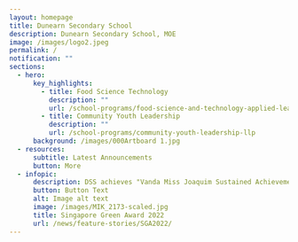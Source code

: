 ```yaml
---
layout: homepage
title: Dunearn Secondary School
description: Dunearn Secondary School, MOE
image: /images/logo2.jpeg
permalink: /
notification: ""
sections:
  - hero:
      key_highlights:
        - title: Food Science Technology
          description: ""
          url: /school-programs/food-science-and-technology-applied-learning-programme-alp
        - title: Community Youth Leadership
          description: ""
          url: /school-programs/community-youth-leadership-llp
      background: /images/000Artboard 1.jpg
  - resources:
      subtitle: Latest Announcements
      button: More
  - infopic:
      description: DSS achieves "Vanda Miss Joaquim Sustained Achievement Award" 2022
      button: Button Text
      alt: Image alt text
      image: /images/MIK_2173-scaled.jpg
      title: Singapore Green Award 2022
      url: /news/feature-stories/SGA2022/
---
```

